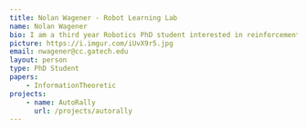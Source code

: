 ```yaml
---
title: Nolan Wagener - Robot Learning Lab
name: Nolan Wagener
bio: I am a third year Robotics PhD student interested in reinforcement learning, currently deep reinforcement learning.
picture: https://i.imgur.com/iUvX9r5.jpg
email: nwagener@cc.gatech.edu
layout: person
type: PhD Student
papers:
    - InformationTheoretic
projects:
    - name: AutoRally
      url: /projects/autorally
---
```

